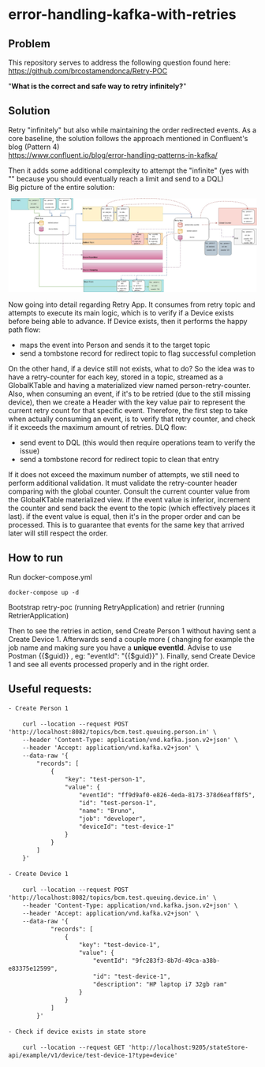 # error-handling-kafka-with-retries

## Problem
This repository serves to address the following question found here:   
https://github.com/brcostamendonca/Retry-POC

"**What is the correct and safe way to retry infinitely?**"

## Solution

Retry "infinitely" but also while maintaining the order redirected events. 
As a core baseline, the solution follows the approach mentioned in Confluent's blog (Pattern 4) \
https://www.confluent.io/blog/error-handling-patterns-in-kafka/

Then it adds some additional complexity to attempt the "infinite" (yes with "" because you should eventually reach a limit and send to a DQL) \
Big picture of the entire solution:

![Solution Design](https://github.com/FourElements/error-handling-kafka-with-retries/blob/main/error_handling_retries.jpg?raw=true)
 
Now going into detail regarding Retry App.
It consumes from retry topic and attempts to execute its main logic, which is to verify if a Device exists before being able to advance.
If Device exists, then it performs the happy path flow:
- maps the event into Person and sends it to the target topic
- send a tombstone record for redirect topic to flag successful completion

On the other hand, if a device still not exists, what to do?
So the idea was to have a retry-counter for each key, stored in a topic, streamed as a GlobalKTable and having a materialized view named person-retry-counter.\
Also, when consuming an event, if it's to be retried (due to the still missing device), then we create a Header with the key value
 pair to represent the current retry count for that specific event. 
Therefore, the first step to take when actually consuming an event, is to verify that retry counter, and check if it exceeds the maximum amount
 of retries. DLQ flow:
- send event to DQL (this would then require operations team to verify the issue) 
- send a tombstone record for redirect topic to clean that entry

If it does not exceed the maximum number of attempts, we still need to perform additional validation. It must validate the retry-counter
 header comparing with the global counter.
Consult the current counter value from the GlobalKTable materialized view. if the event value is inferior, increment the counter and send back the
 event to the topic (which effectively places it last). if the event value is equal, then it's in the proper order and can be processed.
This is to guarantee that events for the same key that arrived later will still respect the order. 
    
## How to run

Run docker-compose.yml

    docker-compose up -d

Bootstrap retry-poc (running RetryApplication) and retrier (running RetrierApplication)
    
Then to see the retries in action, send Create Person 1 without having sent a Create Device 1. Afterwards send a couple more ( changing for
 example the job name and making sure you have a **unique eventId**. Advise to use Postman {{$guid}} , eg: "eventId": "{{$guid}}" ).
Finally, send Create Device 1 and see all events processed properly and in the right order.  
    
## Useful requests:

    - Create Person 1
    
        curl --location --request POST 'http://localhost:8082/topics/bcm.test.queuing.person.in' \
        --header 'Content-Type: application/vnd.kafka.json.v2+json' \
        --header 'Accept: application/vnd.kafka.v2+json' \
        --data-raw '{
            "records": [
                {
                    "key": "test-person-1",
                    "value": {
                        "eventId": "ff9d9af0-e826-4eda-8173-378d6eaff8f5",
                        "id": "test-person-1",
                        "name": "Bruno",
                        "job": "developer",
                        "deviceId": "test-device-1"
                    }
                }
            ]
        }' 

    - Create Device 1

        curl --location --request POST 'http://localhost:8082/topics/bcm.test.queuing.device.in' \
        --header 'Content-Type: application/vnd.kafka.json.v2+json' \
        --header 'Accept: application/vnd.kafka.v2+json' \
        --data-raw '{
                "records": [
                    {
                        "key": "test-device-1",
                        "value": {
                            "eventId": "9fc283f3-8b7d-49ca-a38b-e83375e12599",
                            "id": "test-device-1",
                            "description": "HP laptop i7 32gb ram"
                        }
                    }
                ]
            }'
    
    - Check if device exists in state store

        curl --location --request GET 'http://localhost:9205/stateStore-api/example/v1/device/test-device-1?type=device'    